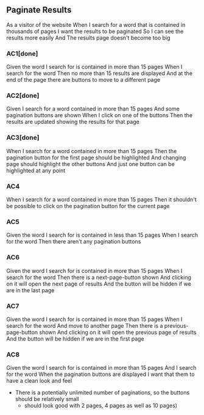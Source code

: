 ## Paginate Results
As a visitor of the website
When I search for a word that is contained in thousands of pages
I want the results to be paginated
So I can see the results more easily
And The results page doesn't become too big

### AC1[done]
Given the word I search for is contained in more than 15 pages
When I search for the word
Then no more than 15 results are displayed
And at the end of the page there are buttons to move to a different page

### AC2[done]
Given I search for a word contained in more than 15 pages
And some pagination buttons are shown
When I click on one of the buttons
Then the results are updated showing the results for that page

### AC3[done]
When I search for a word contained in more than 15 pages
Then the pagination button for the first page should be highlighted
And changing page should highlight the other buttons
And just one button can be highlighted at any point

### AC4
When I search for a word contained in more than 15 pages
Then it shouldn't be possible to click on the pagination button for the current page

### AC5
Given the word I search for is contained in less than 15 pages
When I search for the word
Then there aren't any pagination buttons

### AC6
Given the word I search for is contained in more than 15 pages
When I search for the word
Then there is a next-page-button shown
And clicking on it will open the next page of results
And the button will be hidden if we are in the last page

### AC7
Given the word I search for is contained in more than 15 pages
When I search for the word
And move to another page
Then there is a previous-page-button shown
And clicking on it will open the previous page of results
And the button will be hidden if we are in the first page

### AC8
Given the word I search for is contained in more than 15 pages
And I search for the word
When the pagination buttons are displayed
I want that them to have a clean look and feel
- There is a potentially unlimited number of paginations, so the buttons should be relatively small
  - should look good with 2 pages, 4 pages as well as 10 pages)

